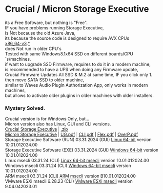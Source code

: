 # Crucial / Micron Storage Executive  </br>

its a Free Software, but nothing is "Free". </br>
IF you have problems running Storage Executive, </br>
is Not because the old Azure Java, </br>
its because the source code is designed to require AVX CPUs </br>
[x86_64-v3](https://en.wikipedia.org/wiki/X86-64#Microarchitecture_levels).[*](https://hackaday.com/2024/02/25/what-is-x86-64-v3/) </br>
does Not run in older CPU´s </br> 
Tested with same Windows8.1x64 SSD on different boards/CPU´s/machines. </br>
if want to upgrade SSD Firmware, requires to do it in a modern machine, </br>
is recommended to have a UPS when doing any Firmware update, </br>
Crucial Firmware Updates All SSD & M.2 at same time, IF you click only 1. </br>
then move SATA SSD to older machine, </br>
similar to Waves Audio Plugin Authorization App, only works in modern machines, </br>
but allows to activate older plugins in older machines with older installers. </br>

### Mystery Solved. </br>

Crucial version is for Windows Only, but... </br>
Micron version also has Linux, GUI and CLI versions. </br>
[Crucial Storage Executive](https://www.crucial.com/support/storage-executive) | [.zip](https://www.crucial.com/content/dam/crucial/support/storage-executive-win-64.zip) </br>
[Micron Storage Executive](https://www.micron.com/sales-support/downloads/software-drivers/storage-executive-software) | [UG.pdf](https://www.micron.com/content/dam/micron/global/public/products/software/storage-executive-software/storageexecutive-user-guide-en.pdf) | [CLI.pdf](https://www.micron.com/content/dam/micron/global/public/products/software/storage-executive-software/msecli/storage-executive-cli-user-guide.pdf) | [Flex.pdf](https://www.micron.com/content/dam/micron/global/public/products/technical-marketing-brief/ssd-flex-capacity-feature-tech-brief.pdf) | [OverP.pdf](https://www.micron.com/content/dam/micron/global/public/products/technical-marketing-brief/overprovisioning-client-ssds-in-storage-executive-windows-brief.pdf) </br>
Storage Executive Software (RUN) 03.31.2024 (GUI) [Linux 64-bit](https://www.micron.com/content/dam/micron/global/public/products/software/storage-executive-software/storageexecutive-linux.run) version 10.01.012024.00 </br>
Storage Executive Software (EXE) 03.31.2024 (GUI) [Windows 64-bit](https://www.micron.com/content/dam/micron/global/public/products/software/storage-executive-software/storageexecutive-windows.exe) version 10.01.012024.00 </br>
Linux msecli 03.31.24 (CLI) [Linux 64-bit msecli](https://www.micron.com/content/dam/micron/global/public/products/software/storage-executive-software/msecli/msecli-linux.run) version 10.01.012024.00 </br>
Windows msecli 03.31.24 (CLI) [Windows 64-bit msecli](https://www.micron.com/content/dam/micron/global/public/products/software/storage-executive-software/msecli/msecli-windows.exe) version 10.01.012024.00 </br>
ARM msecli 03.31.24 (CLI) [ARM msecli](https://www.micron.com/content/dam/micron/global/public/products/software/storage-executive-software/msecli/msecli-arm.zip) version B10.01.012024.00 </br>
VMware ESXi msecli 6.28.23 (CLI) [VMware ESXi msecli](https://www.micron.com/content/dam/micron/global/public/products/software/storage-executive-software/msecli/msecli-vmware-esxi.zip) version 9.04.042023.01 </br>
